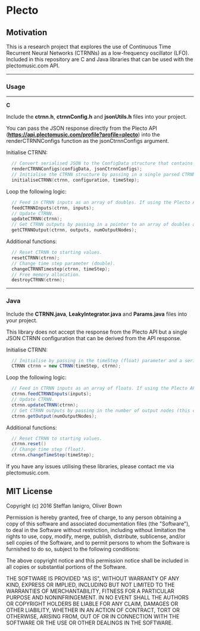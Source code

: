 # Plecto

## Motivation

This is a research project that explores the use of Continuous Time Recurrent Neural Networks (CTRNNs) as a low-frequency oscillator (LFO). Included in this repository are C and Java libraries that can be used with the plectomusic.com API.

___
### Usage
___
**C**

Include the **ctrnn.h**, **ctrnnConfig.h** and **jsonUtils.h** files into your project.

You can pass the JSON response directly from the Plecto API (**https://api.plectomusic.com/profile?profile=plecto**) into the renderCTRNNConfigs function as the jsonCtrnnConfigs argument.

Initialise CTRNN:
```c
  // Convert serialised JSON to the ConfigData structure that contains the parsed CTRNN configurations as ConfigDesc structures for use when initialising the CTRNN structure.
  renderCTRNNConfigs(configData, jsonCtrnnConfigs);
  // Initialise the CTRNN structure by passing in a single parsed CTRNN configuration (ConfigDesc structure) from the configData and the timeStep (double) parameter. Use a timeStep value of 0.01 and adjust accordingly.
  initialiseCTRNN(ctrnn, configuration, timeStep);
```

Loop the following logic:
```c
  // Feed in CTRNN inputs as an array of doubles. If using the Plecto API, four values should be passed in (the number of input nodes).
  feedCTRNNInputs(ctrnn, inputs);
  // Update CTRNN.
  updateCTRNN(ctrnn);
  // Get CTRNN outputs by passing in a pointer to an array of doubles and an integer representing the number of output nodes (this can be any integer value up to the number of CTRNN hidden nodes). If using the Plecto API, 6 is the recommended number of outputs.
  getCTRNNOutput(ctrnn, outputs, numOutputNodes);
```

Additional functions:
```c
  // Reset CTRNN to starting values.
  resetCTRNN(ctrnn);
  // Change time step parameter (double).
  changeCTRNNTimestep(ctrnn, timeStep);
  // Free memory allocation.
  destroyCTRNN(ctrnn);
```

___
### **Java**

Include the **CTRNN.java**, **LeakyIntegrator.java** and **Params.java** files into your project.

This library does not accept the response from the Plecto API but a single JSON CTRNN configuration that can be derived from the API response.

Initialise CTRNN:
```java
  // Initialise by passing in the timeStep (float) parameter and a serialised JSON CTRNN configuration. Use a timeStep value of 0.01 and adjust accordingly.
  CTRNN ctrnn = new CTRNN(timeStep, ctrnn);
```

Loop the following logic:
```java
  // Feed in CTRNN inputs as an array of floats. If using the Plecto API, four values should be passed in (the number of input nodes).
  ctrnn.feedCTRNNInputs(inputs);
  // Update CTRNN.
  ctrnn.updateCTRNN(ctrnn);
  // Get CTRNN outputs by passing in the number of output nodes (this can be any integer value up to the number of CTRNN hidden nodes). If using the Plecto API, 6 is the recommended number of outputs.
  ctrnn.getOutput(numOutputNodes);
```

Additional functions:
```java
  // Reset CTRNN to starting values.
  ctrnn.reset()
  // Change time step (float).
  ctrnn.changeTimeStep(timeStep);
```

If you have any issues utilising these libraries, please contact me via plectomusic.com.

## MIT License

Copyright (c) 2016 Steffan Ianigro, Oliver Bown

Permission is hereby granted, free of charge, to any person obtaining a copy of this software and associated documentation files (the "Software"), to deal in the Software without restriction, including without limitation the rights to use, copy, modify, merge, publish, distribute, sublicense, and/or sell copies of the Software, and to permit persons to whom the Software is furnished to do so, subject to the following conditions:

The above copyright notice and this permission notice shall be included in all copies or substantial portions of the Software.

THE SOFTWARE IS PROVIDED "AS IS", WITHOUT WARRANTY OF ANY KIND, EXPRESS OR IMPLIED, INCLUDING BUT NOT LIMITED TO THE WARRANTIES OF MERCHANTABILITY, FITNESS FOR A PARTICULAR PURPOSE AND NONINFRINGEMENT. IN NO EVENT SHALL THE AUTHORS OR COPYRIGHT HOLDERS BE LIABLE FOR ANY CLAIM, DAMAGES OR OTHER LIABILITY, WHETHER IN AN ACTION OF CONTRACT, TORT OR OTHERWISE, ARISING FROM, OUT OF OR IN CONNECTION WITH THE SOFTWARE OR THE USE OR OTHER DEALINGS IN THE SOFTWARE.
